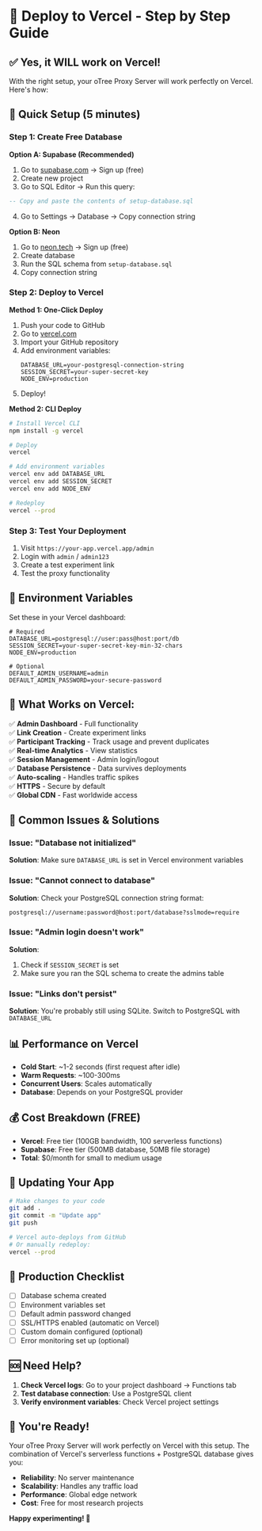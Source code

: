 # 🚀 Deploy to Vercel - Step by Step Guide

## ✅ **Yes, it WILL work on Vercel!** 

With the right setup, your oTree Proxy Server will work perfectly on Vercel. Here's how:

## 🎯 **Quick Setup (5 minutes)**

### Step 1: Create Free Database

**Option A: Supabase (Recommended)**
1. Go to [supabase.com](https://supabase.com) → Sign up (free)
2. Create new project
3. Go to SQL Editor → Run this query:

```sql
-- Copy and paste the contents of setup-database.sql
```

4. Go to Settings → Database → Copy connection string

**Option B: Neon**
1. Go to [neon.tech](https://neon.tech) → Sign up (free)
2. Create database
3. Run the SQL schema from `setup-database.sql`
4. Copy connection string

### Step 2: Deploy to Vercel

**Method 1: One-Click Deploy**
1. Push your code to GitHub
2. Go to [vercel.com](https://vercel.com)
3. Import your GitHub repository
4. Add environment variables:
   ```
   DATABASE_URL=your-postgresql-connection-string
   SESSION_SECRET=your-super-secret-key
   NODE_ENV=production
   ```
5. Deploy!

**Method 2: CLI Deploy**
```bash
# Install Vercel CLI
npm install -g vercel

# Deploy
vercel

# Add environment variables
vercel env add DATABASE_URL
vercel env add SESSION_SECRET
vercel env add NODE_ENV

# Redeploy
vercel --prod
```

### Step 3: Test Your Deployment

1. Visit `https://your-app.vercel.app/admin`
2. Login with `admin` / `admin123`
3. Create a test experiment link
4. Test the proxy functionality

## 🔧 **Environment Variables**

Set these in your Vercel dashboard:

```env
# Required
DATABASE_URL=postgresql://user:pass@host:port/db
SESSION_SECRET=your-super-secret-key-min-32-chars
NODE_ENV=production

# Optional
DEFAULT_ADMIN_USERNAME=admin
DEFAULT_ADMIN_PASSWORD=your-secure-password
```

## 🎉 **What Works on Vercel:**

✅ **Admin Dashboard** - Full functionality  
✅ **Link Creation** - Create experiment links  
✅ **Participant Tracking** - Track usage and prevent duplicates  
✅ **Real-time Analytics** - View statistics  
✅ **Session Management** - Admin login/logout  
✅ **Database Persistence** - Data survives deployments  
✅ **Auto-scaling** - Handles traffic spikes  
✅ **HTTPS** - Secure by default  
✅ **Global CDN** - Fast worldwide access  

## 🚨 **Common Issues & Solutions**

### Issue: "Database not initialized"
**Solution**: Make sure `DATABASE_URL` is set in Vercel environment variables

### Issue: "Cannot connect to database"
**Solution**: Check your PostgreSQL connection string format:
```
postgresql://username:password@host:port/database?sslmode=require
```

### Issue: "Admin login doesn't work"
**Solution**: 
1. Check if `SESSION_SECRET` is set
2. Make sure you ran the SQL schema to create the admins table

### Issue: "Links don't persist"
**Solution**: You're probably still using SQLite. Switch to PostgreSQL with `DATABASE_URL`

## 📊 **Performance on Vercel**

- **Cold Start**: ~1-2 seconds (first request after idle)
- **Warm Requests**: ~100-300ms
- **Concurrent Users**: Scales automatically
- **Database**: Depends on your PostgreSQL provider

## 💰 **Cost Breakdown (FREE)**

- **Vercel**: Free tier (100GB bandwidth, 100 serverless functions)
- **Supabase**: Free tier (500MB database, 50MB file storage)
- **Total**: $0/month for small to medium usage

## 🔄 **Updating Your App**

```bash
# Make changes to your code
git add .
git commit -m "Update app"
git push

# Vercel auto-deploys from GitHub
# Or manually redeploy:
vercel --prod
```

## 🎯 **Production Checklist**

- [ ] Database schema created
- [ ] Environment variables set
- [ ] Default admin password changed
- [ ] SSL/HTTPS enabled (automatic on Vercel)
- [ ] Custom domain configured (optional)
- [ ] Error monitoring set up (optional)

## 🆘 **Need Help?**

1. **Check Vercel logs**: Go to your project dashboard → Functions tab
2. **Test database connection**: Use a PostgreSQL client
3. **Verify environment variables**: Check Vercel project settings

## 🎉 **You're Ready!**

Your oTree Proxy Server will work perfectly on Vercel with this setup. The combination of Vercel's serverless functions + PostgreSQL database gives you:

- **Reliability**: No server maintenance
- **Scalability**: Handles any traffic load
- **Performance**: Global edge network
- **Cost**: Free for most research projects

**Happy experimenting! 🧪**